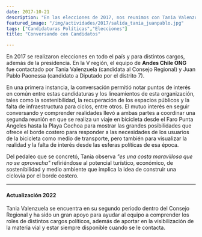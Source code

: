 ```yaml
---
date: 2017-10-21
description: "En las elecciones de 2017, nos reunimos con Tania Valenzuela y Juan Pablo Paonessa para hablar de movilidad en sus candidaturas"
featured_image: "/img/actividades/2017/salida_tania_juanpablo.jpg"
tags: ["Candidaturas Políticas","Elecciones"]
title: "Conversando con Candidatos"

---
```


En 2017 se realizaron elecciones en todo el país y para distintos cargos, además de la presidencia. En la V región, el equipo de **Andes Chile ONG** fue contactado por Tania Valenzuela (candidata al Consejo Regional) y Juan Pablo Paonessa (candidato a Diputado por el distrito 7).

En una primera instancia, la conversación permitió notar puntos de interés en común entre estas candidaturas y los lineamientos de esta organización, tales como la sostenibilidad, la recuperación de los espacios públicos y la falta de infraestructura para ciclos, entre otros. El mutuo interés en seguir conversando y comprender realidades llevó a ambas partes a coordinar una segunda reunión en que se realiza un viaje en bicicleta desde el Faro Punta Ángeles hasta la Playa Cochoa para mostrar las grandes posibilidades que ofrece el borde costero para responder a las necesidades de los usuarios de la bicicleta como medio de transporte, pero también para visualizar la realidad y la falta de interés desde las esferas políticas de esa época.

Del pedaleo que se concretó, Tania observa _"es una costa maravillosa que no se aprovecha"_ refiriéndose al potencial turístico, económico, de sostenibilidad y medio ambiente que implica la idea de construir una ciclovía por el borde costero.

____

#### Actualización 2022

Tania Valenzuela se encuentra en su segundo periodo dentro del Consejo Regional y ha sido un gran apoyo para ayudar al equipo a comprender los roles de distintos cargos políticos, además de aportar en la visibilización de la materia vial y estar siempre disponible cuando se le contacta.